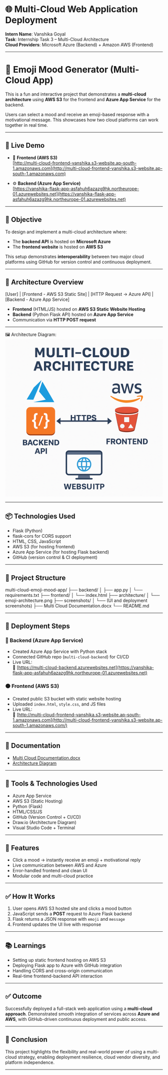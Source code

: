 # 🌐 Multi-Cloud Web Application Deployment

**Intern Name**: Vanshika Goyal  
**Task**: Internship Task 3 – Multi-Cloud Architecture  
**Cloud Providers**: Microsoft Azure (Backend) + Amazon AWS (Frontend)

---
# 🧠 Emoji Mood Generator (Multi-Cloud App)

This is a fun and interactive project that demonstrates a **multi-cloud architecture** using **AWS S3** for the frontend and **Azure App Service** for the backend.

Users can select a mood and receive an emoji-based response with a motivational message. This showcases how two cloud platforms can work together in real time.

---

## 🔗 Live Demo

- 🎨 **Frontend (AWS S3)**  
  [http://multi-cloud-frontend-vanshika.s3-website.ap-south-1.amazonaws.com](http://multi-cloud-frontend-vanshika.s3-website.ap-south-1.amazonaws.com)

- ⚙️ **Backend (Azure App Service)**  
  [https://vanshika-flask-app-asfahuh6azazg9hk.northeurope-01.azurewebsites.net](https://vanshika-flask-app-asfahuh6azazg9hk.northeurope-01.azurewebsites.net)

---

## 🎯 Objective

To design and implement a multi-cloud architecture where:
- The **backend API** is hosted on **Microsoft Azure**
- The **frontend website** is hosted on **AWS S3**

This setup demonstrates **interoperability** between two major cloud platforms using GitHub for version control and continuous deployment.

---

## 🧱 Architecture Overview
[User]
|
[Frontend - AWS S3 Static Site]
|
[HTTP Request → Azure API]
|
[Backend - Azure App Service]


- **Frontend** (HTML/JS) hosted on **AWS S3 Static Website Hosting**
- **Backend** (Python Flask API) hosted on **Azure App Service**
- Communication via **HTTP POST request**

---

🖼️ Architecture Diagram:  
![Architecture Diagram](architecture-diagram.png)

---

## 📦 Technologies Used

- Flask (Python)
- flask-cors for CORS support
- HTML, CSS, JavaScript
- AWS S3 (for hosting frontend)
- Azure App Service (for hosting Flask backend)
- GitHub (version control & CI deployment)

---



## 📁 Project Structure

multi-cloud-emoji-mood-app/
├── backend/
│ ├── app.py
│ └── requirements.txt
├── frontend/
│ └── index.html
├── architecture/
│ └── emoji-architecture.png
├── screenshots/
│ └── (UI and deployment screenshots)
├── Multi Cloud Documentation.docx
└── README.md


---

## 🚀 Deployment Steps

### 🔷 Backend (Azure App Service)
- Created Azure App Service with Python stack
- Connected GitHub repo (`multi-cloud-backend`) for CI/CD
- Live URL:  
  🔗 [https://multi-cloud-backend.azurewebsites.net](https://vanshika-flask-app-asfahuh6azazg9hk.northeurope-01.azurewebsites.net)

### 🟠 Frontend (AWS S3)
- Created public S3 bucket with static website hosting
- Uploaded `index.html`, `style.css`, and JS files
- Live URL:  
  🔗 [http://multi-cloud-frontend-vanshika.s3-website.ap-south-1.amazonaws.com](http://multi-cloud-frontend-vanshika.s3-website.ap-south-1.amazonaws.com/)

---

## 📄 Documentation

- [Multi Cloud Documentation.docx](./Multi%20Cloud%20Documentation.docx)
- [Architecture Diagram](./architecture-diagram.png)

---

## 🧰 Tools & Technologies Used

- Azure App Service
- AWS S3 (Static Hosting)
- Python (Flask)
- HTML/CSS/JS
- GitHub (Version Control + CI/CD)
- Draw.io (Architecture Diagram)
- Visual Studio Code + Terminal

---

## 📌 Features

- Click a mood → instantly receive an emoji + motivational reply
- Live communication between AWS and Azure
- Error-handled frontend and clean UI
- Modular code and multi-cloud practice

---

## ✅ How It Works

1. User opens AWS S3 hosted site and clicks a mood button
2. JavaScript sends a **POST** request to Azure Flask backend
3. Flask returns a JSON response with `emoji` and `message`
4. Frontend updates the UI live with response

---

## 📚 Learnings

- Setting up static frontend hosting on AWS S3
- Deploying Flask app to Azure with GitHub integration
- Handling CORS and cross-origin communication
- Real-time frontend-backend API interaction

---
## ✅ Outcome

Successfully deployed a full-stack web application using a **multi-cloud approach**. Demonstrated smooth integration of services across **Azure and AWS**, with GitHub-driven continuous deployment and public access.

---

## 🏁 Conclusion

This project highlights the flexibility and real-world power of using a multi-cloud strategy, enabling deployment resilience, cloud vendor diversity, and platform independence.

---


